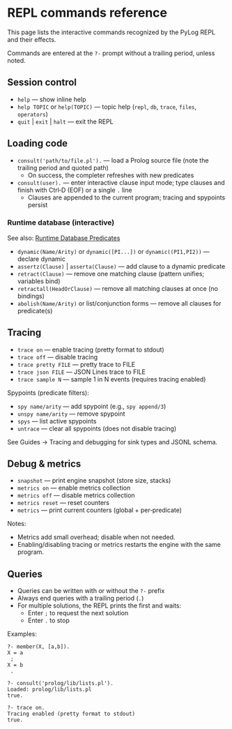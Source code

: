 # REPL commands reference

This page lists the interactive commands recognized by the PyLog REPL and their effects.

Commands are entered at the `?-` prompt without a trailing period, unless noted.

## Session control

- `help` — show inline help
- `help TOPIC` or `help(TOPIC)` — topic help (`repl`, `db`, `trace`, `files`, `operators`)
- `quit` | `exit` | `halt` — exit the REPL

## Loading code

- `consult('path/to/file.pl').` — load a Prolog source file (note the trailing period and quoted path)
  - On success, the completer refreshes with new predicates
- `consult(user).` — enter interactive clause input mode; type clauses and finish with Ctrl‑D (EOF) or a single `.` line
  - Clauses are appended to the current program; tracing and spypoints persist

### Runtime database (interactive)

See also: [Runtime Database Predicates](./runtime-db.md)

- `dynamic(Name/Arity)` or `dynamic([PI...])` or `dynamic((PI1,PI2))` — declare dynamic
- `assertz(Clause)` | `asserta(Clause)` — add clause to a dynamic predicate
- `retract(Clause)` — remove one matching clause (pattern unifies; variables bind)
- `retractall(HeadOrClause)` — remove all matching clauses at once (no bindings)
- `abolish(Name/Arity)` or list/conjunction forms — remove all clauses for predicate(s)

## Tracing

- `trace on` — enable tracing (pretty format to stdout)
- `trace off` — disable tracing
- `trace pretty FILE` — pretty trace to FILE
- `trace json FILE` — JSON Lines trace to FILE
- `trace sample N` — sample 1 in N events (requires tracing enabled)

Spypoints (predicate filters):

- `spy name/arity` — add spypoint (e.g., `spy append/3`)
- `unspy name/arity` — remove spypoint
- `spys` — list active spypoints
- `untrace` — clear all spypoints (does not disable tracing)

See Guides → Tracing and debugging for sink types and JSONL schema.

## Debug & metrics

- `snapshot` — print engine snapshot (store size, stacks)
- `metrics on` — enable metrics collection
- `metrics off` — disable metrics collection
- `metrics reset` — reset counters
- `metrics` — print current counters (global + per‑predicate)

Notes:
- Metrics add small overhead; disable when not needed.
- Enabling/disabling tracing or metrics restarts the engine with the same program.

## Queries

- Queries can be written with or without the `?-` prefix
- Always end queries with a trailing period (`.`)
- For multiple solutions, the REPL prints the first and waits:
  - Enter `;` to request the next solution
  - Enter `.` to stop

Examples:

```text
?- member(X, [a,b]).
X = a
 ;
X = b
 .

?- consult('prolog/lib/lists.pl').
Loaded: prolog/lib/lists.pl
true.

?- trace on.
Tracing enabled (pretty format to stdout)
true.
```
